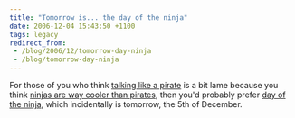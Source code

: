 ```yaml
---
title: "Tomorrow is... the day of the ninja"
date: 2006-12-04 15:43:50 +1100
tags: legacy
redirect_from:
 - /blog/2006/12/tomorrow-day-ninja
 - /blog/tomorrow-day-ninja
---
```


For those of you who think <a href="http://www.talklikeapirate.com/">talking like a pirate</a> is a bit lame because you think <a href="http://www.jinx.com/scripts/details.asp?productID=513">ninjas are way cooler than pirates</a>, then you'd probably prefer <a href="http://www.dayoftheninja.com">day of the ninja</a>, which incidentally is tomorrow, the 5th of December.

